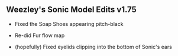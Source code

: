 ## Weezley's Sonic Model Edits v1.75
- Fixed the Soap Shoes appearing pitch-black

- Re-did Fur flow map

- (hopefully) Fixed eyelids clipping into the bottom of Sonic's ears
